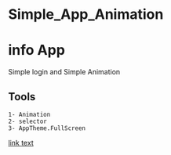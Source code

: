 # Simple_App_Animation

# info App

Simple login and Simple Animation 

## Tools
    1- Animation
    2- selector
    3- AppTheme.FullScreen

<a href="https://github.com/Ahmedomarpro/Simple_App_Animation/blob/master/screenshot.png
">link text</a>

    
